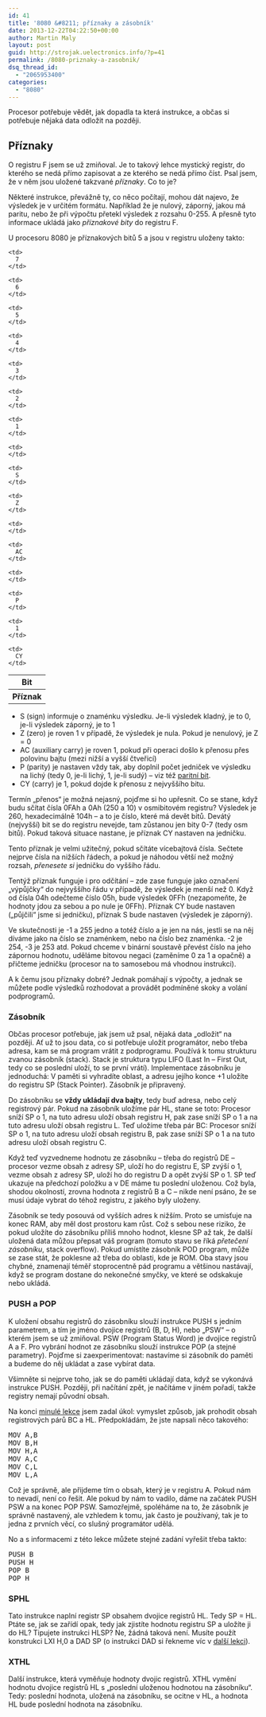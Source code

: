```yaml
---
id: 41
title: '8080 &#8211; příznaky a zásobník'
date: 2013-12-22T04:22:50+00:00
author: Martin Maly
layout: post
guid: http://strojak.uelectronics.info/?p=41
permalink: /8080-priznaky-a-zasobnik/
dsq_thread_id:
  - "2065953400"
categories:
  - "8080"
---
```

Procesor potřebuje vědět, jak dopadla ta která instrukce, a občas si potřebuje nějaká data odložit na později.

<!--more-->

## Příznaky

O registru F jsem se už zmiňoval. Je to takový lehce mystický registr, do kterého se nedá přímo zapisovat a ze kterého se nedá přímo číst. Psal jsem, že v něm jsou uložené takzvané _příznaky_. Co to je?

Některé instrukce, převážně ty, co něco počítají, mohou dát najevo, že výsledek je v určitém formátu. Například že je nulový, záporný, jakou má paritu, nebo že při výpočtu přetekl výsledek z rozsahu 0-255. A přesně tyto informace ukládá jako _příznakové bity_ do registru F.

U procesoru 8080 je příznakových bitů 5 a jsou v registru uloženy takto:

<table>
  <tr>
    <th>
      Bit
    </th>
    
    <td>
      7
    </td>
    
    <td>
      6
    </td>
    
    <td>
      5
    </td>
    
    <td>
      4
    </td>
    
    <td>
      3
    </td>
    
    <td>
      2
    </td>
    
    <td>
      1
    </td>
    
    <td>
    </td>
  </tr>
  
  <tr>
    <th>
      Příznak
    </th>
    
    <td>
      S
    </td>
    
    <td>
      Z
    </td>
    
    <td>
    </td>
    
    <td>
      AC
    </td>
    
    <td>
    </td>
    
    <td>
      P
    </td>
    
    <td>
      1
    </td>
    
    <td>
      CY
    </td>
  </tr>
</table>

  * S (sign) informuje o znaménku výsledku. Je-li výsledek kladný, je to 0, je-li výsledek záporný, je to 1
  * Z (zero) je roven 1 v případě, že výsledek je nula. Pokud je nenulový, je Z = 0
  * AC (auxiliary carry) je roven 1, pokud při operaci došlo k přenosu přes polovinu bajtu (mezi nižší a vyšší čtveřicí)
  * P (parity) je nastaven vždy tak, aby doplnil počet jedniček ve výsledku na lichý (tedy 0, je-li lichý, 1, je-li sudý) &#8211; viz též [paritní bit](https://cs.wikipedia.org/wiki/Paritn%C3%AD_bit).
  * CY (carry) je 1, pokud dojde k přenosu z nejvyššího bitu.

Termín &#8222;přenos&#8220; je možná nejasný, pojďme si ho upřesnit. Co se stane, když budu sčítat čísla 0FAh a 0Ah (250 a 10) v osmibitovém registru? Výsledek je 260, hexadecimálně 104h &#8211; a to je číslo, které má devět bitů. Devátý (nejvyšší) bit se do registru nevejde, tam zůstanou jen bity 0-7 (tedy osm bitů). Pokud taková situace nastane, je příznak CY nastaven na jedničku.

Tento příznak je velmi užitečný, pokud sčítáte vícebajtová čísla. Sečtete nejprve čísla na nižších řádech, a pokud je náhodou větší než možný rozsah, _přenesete si_ jedničku do vyššího řádu.

Tentýž příznak funguje i pro odčítání &#8211; zde zase funguje jako označení &#8222;výpůjčky&#8220; do nejvyššího řádu v případě, že výsledek je menší než 0. Když od čísla 04h odečteme číslo 05h, bude výsledek 0FFh (nezapomeňte, že hodnoty jdou za sebou a po nule je 0FFh). Příznak CY bude nastaven (&#8222;půjčili&#8220; jsme si jedničku), příznak S bude nastaven (výsledek je záporný).

Ve skutečnosti je -1 a 255 jedno a totéž číslo a je jen na nás, jestli se na něj díváme jako na číslo se znaménkem, nebo na číslo bez znaménka. -2 je 254, -3 je 253 atd. Pokud chceme v binární soustavě převést číslo na jeho zápornou hodnotu, uděláme bitovou negaci (zaměníme 0 za 1 a opačně) a přičteme jedničku (procesor na to samosebou má vhodnou instrukci).



A k čemu jsou příznaky dobré? Jednak pomáhají s výpočty, a jednak se můžete podle výsledků rozhodovat a provádět podmíněné skoky a volání podprogramů.

### Zásobník

Občas procesor potřebuje, jak jsem už psal, nějaká data &#8222;odložit&#8220; na později. Ať už to jsou data, co si potřebuje uložit programátor, nebo třeba adresa, kam se má program vrátit z podprogramu. Používá k tomu strukturu zvanou zásobník (stack). Stack je struktura typu LIFO (Last In &#8211; First Out, tedy co se poslední uloží, to se první vrátí). Implementace zásobníku je jednoduchá: V paměti si vyhradíte oblast, a adresu jejího konce +1 uložíte do registru SP (Stack Pointer). Zásobník je připravený.

Do zásobníku se **vždy ukládají dva bajty**, tedy buď adresa, nebo celý registrový pár. Pokud na zásobník uložíme pár HL, stane se toto: Procesor sníží SP o 1, na tuto adresu uloží obsah registru H, pak zase sníží SP o 1 a na tuto adresu uloží obsah registru L. Teď uložíme třeba pár BC: Procesor sníží SP o 1, na tuto adresu uloží obsah registru B, pak zase sníží SP o 1 a na tuto adresu uloží obsah registru C.

Když teď vyzvedneme hodnotu ze zásobníku &#8211; třeba do registrů DE &#8211; procesor vezme obsah z adresy SP, uloží ho do registru E, SP zvýší o 1, vezme obsah z adresy SP, uloží ho do registru D a opět zvýší SP o 1. SP teď ukazuje na předchozí položku a v DE máme tu poslední uloženou. Což byla, shodou okolností, zrovna hodnota z registrů B a C &#8211; nikde není psáno, že se musí údaje vybrat do téhož registru, z jakého byly uloženy.

Zásobník se tedy posouvá od vyšších adres k nižším. Proto se umisťuje na konec RAM, aby měl dost prostoru kam růst. Což s sebou nese riziko, že pokud uložíte do zásobníku příliš mnoho hodnot, klesne SP až tak, že další uložená data můžou přepsat váš program (tomuto stavu se říká _přetečení zásobníku_, stack overflow). Pokud umístíte zásobník POD program, může se zase stát, že poklesne až třeba do oblasti, kde je ROM. Oba stavy jsou chybné, znamenají téměř stoprocentně pád programu a většinou nastávají, když se program dostane do nekonečné smyčky, ve které se odskakuje nebo ukládá.

### PUSH a POP

K uložení obsahu registrů do zásobníku slouží instrukce PUSH s jedním parametrem, a tím je jméno dvojice registrů (B, D, H), nebo &#8222;PSW&#8220; &#8211; o kterém jsem se už zmiňoval. PSW (Program Status Word) je dvojice registrů A a F. Pro vybrání hodnot ze zásobníku slouží instrukce POP (a stejné parametry). Pojďme si zaexperimentovat: nastavíme si zásobník do paměti a budeme do něj ukládat a zase vybírat data.



Všimněte si nejprve toho, jak se do paměti ukládají data, když se vykonává instrukce PUSH. Později, při načítání zpět, je načítáme v jiném pořadí, takže registry nemají původní obsah.

Na konci [minulé lekce](https://strojak.cz/instrukce-8080-presuny-dat/ "Instrukce 8080 – přesuny dat") jsem zadal úkol: vymyslet způsob, jak prohodit obsah registrových párů BC a HL. Předpokládám, že jste napsali něco takového:

<pre class="lang:default decode:true">MOV A,B
MOV B,H
MOV H,A
MOV A,C
MOV C,L
MOV L,A</pre>

Což je správně, ale přijdeme tím o obsah, který je v registru A. Pokud nám to nevadí, není co řešit. Ale pokud by nám to vadilo, dáme na začátek PUSH PSW a na konec POP PSW. Samozřejmě, spoléháme na to, že zásobník je správně nastavený, ale vzhledem k tomu, jak často je používaný, tak je to jedna z prvních věcí, co slušný programátor udělá.

No a s informacemi z této lekce můžete stejné zadání vyřešit třeba takto:

<pre class="lang:default decode:true">PUSH B
PUSH H
POP B
POP H</pre>

### SPHL

Tato instrukce naplní registr SP obsahem dvojice registrů HL. Tedy SP = HL. Ptáte se, jak se zařídí opak, tedy jak zjistíte hodnotu registru SP a uložíte ji do HL? Tipujete instrukci HLSP? Ne, žádná taková není. Musíte použít konstrukci LXI H,0 a DAD SP (o instrukci DAD si řekneme víc v [další lekci](https://strojak.cz/instrukce-8080-aritmetika/ "Instrukce 8080 – aritmetika")).

### XTHL

Další instrukce, která vyměňuje hodnoty dvojic registrů. XTHL vymění hodnotu dvojice registrů HL s &#8222;poslední uloženou hodnotou na zásobníku&#8220;. Tedy: poslední hodnota, uložená na zásobníku, se ocitne v HL, a hodnota HL bude poslední hodnota na zásobníku.